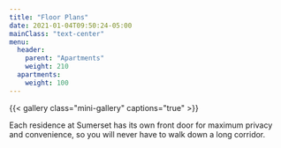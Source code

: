 ```yaml
---
title: "Floor Plans"
date: 2021-01-04T09:50:24-05:00
mainClass: "text-center"
menu:
  header:
    parent: "Apartments"
    weight: 210
  apartments:
    weight: 100
---
```


{{< gallery class="mini-gallery" captions="true" >}}

Each residence at Sumerset has its own front door for maximum privacy and
convenience, so you will never have to walk down a long corridor.
